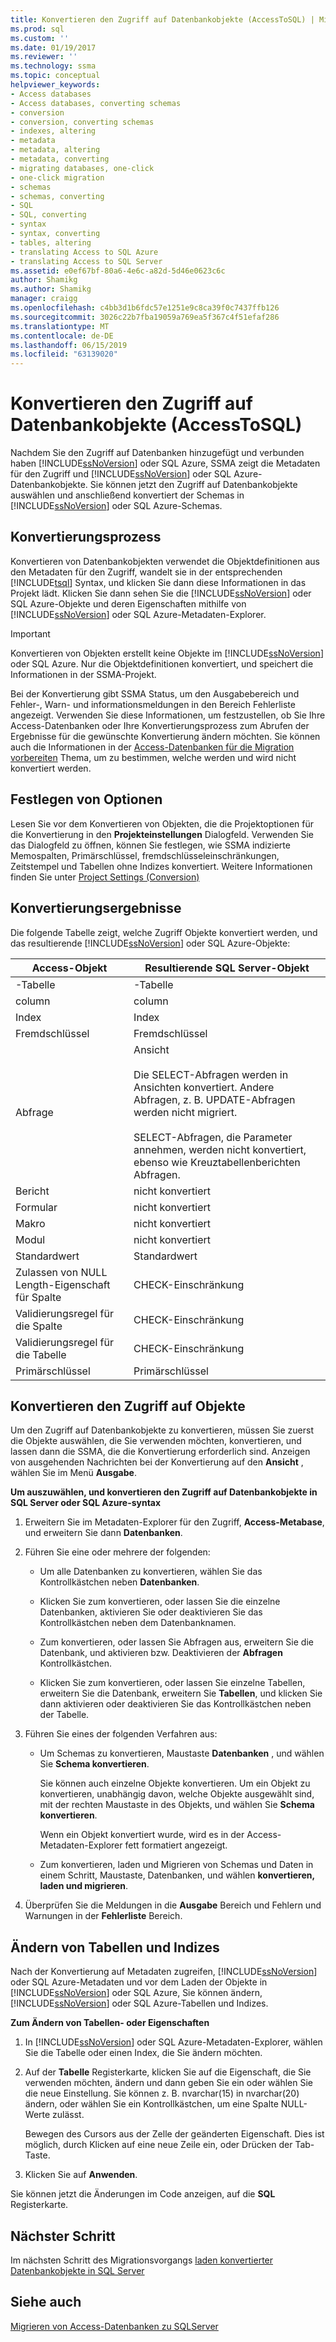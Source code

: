 ```yaml
---
title: Konvertieren den Zugriff auf Datenbankobjekte (AccessToSQL) | Microsoft-Dokumentation
ms.prod: sql
ms.custom: ''
ms.date: 01/19/2017
ms.reviewer: ''
ms.technology: ssma
ms.topic: conceptual
helpviewer_keywords:
- Access databases
- Access databases, converting schemas
- conversion
- conversion, converting schemas
- indexes, altering
- metadata
- metadata, altering
- metadata, converting
- migrating databases, one-click
- one-click migration
- schemas
- schemas, converting
- SQL
- SQL, converting
- syntax
- syntax, converting
- tables, altering
- translating Access to SQL Azure
- translating Access to SQL Server
ms.assetid: e0ef67bf-80a6-4e6c-a82d-5d46e0623c6c
author: Shamikg
ms.author: Shamikg
manager: craigg
ms.openlocfilehash: c4bb3d1b6fdc57e1251e9c8ca39f0c7437ffb126
ms.sourcegitcommit: 3026c22b7fba19059a769ea5f367c4f51efaf286
ms.translationtype: MT
ms.contentlocale: de-DE
ms.lasthandoff: 06/15/2019
ms.locfileid: "63139020"
---
```

# <a name="converting-access-database-objects-accesstosql"></a>Konvertieren den Zugriff auf Datenbankobjekte (AccessToSQL)
Nachdem Sie den Zugriff auf Datenbanken hinzugefügt und verbunden haben [!INCLUDE[ssNoVersion](../../includes/ssnoversion-md.md)] oder SQL Azure, SSMA zeigt die Metadaten für den Zugriff und [!INCLUDE[ssNoVersion](../../includes/ssnoversion-md.md)] oder SQL Azure-Datenbankobjekte. Sie können jetzt den Zugriff auf Datenbankobjekte auswählen und anschließend konvertiert der Schemas in [!INCLUDE[ssNoVersion](../../includes/ssnoversion-md.md)] oder SQL Azure-Schemas.  
  
## <a name="the-conversion-process"></a>Konvertierungsprozess  
Konvertieren von Datenbankobjekten verwendet die Objektdefinitionen aus den Metadaten für den Zugriff, wandelt sie in der entsprechenden [!INCLUDE[tsql](../../includes/tsql-md.md)] Syntax, und klicken Sie dann diese Informationen in das Projekt lädt. Klicken Sie dann sehen Sie die [!INCLUDE[ssNoVersion](../../includes/ssnoversion-md.md)] oder SQL Azure-Objekte und deren Eigenschaften mithilfe von [!INCLUDE[ssNoVersion](../../includes/ssnoversion-md.md)] oder SQL Azure-Metadaten-Explorer.  
  
> [!IMPORTANT]  
> Konvertieren von Objekten erstellt keine Objekte im [!INCLUDE[ssNoVersion](../../includes/ssnoversion-md.md)] oder SQL Azure. Nur die Objektdefinitionen konvertiert, und speichert die Informationen in der SSMA-Projekt.  
  
Bei der Konvertierung gibt SSMA Status, um den Ausgabebereich und Fehler-, Warn- und informationsmeldungen in den Bereich Fehlerliste angezeigt. Verwenden Sie diese Informationen, um festzustellen, ob Sie Ihre Access-Datenbanken oder Ihre Konvertierungsprozess zum Abrufen der Ergebnisse für die gewünschte Konvertierung ändern möchten. Sie können auch die Informationen in der [Access-Datenbanken für die Migration vorbereiten](preparing-access-databases-for-migration-accesstosql.md) Thema, um zu bestimmen, welche werden und wird nicht konvertiert werden.  
  
## <a name="setting-conversion-options"></a>Festlegen von Optionen  
Lesen Sie vor dem Konvertieren von Objekten, die die Projektoptionen für die Konvertierung in den **Projekteinstellungen** Dialogfeld. Verwenden Sie das Dialogfeld zu öffnen, können Sie festlegen, wie SSMA indizierte Memospalten, Primärschlüssel, fremdschlüsseleinschränkungen, Zeitstempel und Tabellen ohne Indizes konvertiert. Weitere Informationen finden Sie unter [Project Settings (Conversion)](https://msdn.microsoft.com/bcebc635-c638-4ddb-924c-b9ccfef86388)  
  
## <a name="conversion-results"></a>Konvertierungsergebnisse  
Die folgende Tabelle zeigt, welche Zugriff Objekte konvertiert werden, und das resultierende [!INCLUDE[ssNoVersion](../../includes/ssnoversion-md.md)] oder SQL Azure-Objekte:  
  
|Access-Objekt|Resultierende SQL Server-Objekt|  
|-----------------|-------------------------------|  
|-Tabelle|-Tabelle|  
|column|column|  
|Index|Index|  
|Fremdschlüssel|Fremdschlüssel|  
|Abfrage|Ansicht<br /><br />Die SELECT-Abfragen werden in Ansichten konvertiert. Andere Abfragen, z. B. UPDATE-Abfragen werden nicht migriert.<br /><br />SELECT-Abfragen, die Parameter annehmen, werden nicht konvertiert, ebenso wie Kreuztabellenberichten Abfragen.|  
|Bericht|nicht konvertiert|  
|Formular|nicht konvertiert|  
|Makro|nicht konvertiert|  
|Modul|nicht konvertiert|  
|Standardwert|Standardwert|  
|Zulassen von NULL Length-Eigenschaft für Spalte|CHECK-Einschränkung|  
|Validierungsregel für die Spalte|CHECK-Einschränkung|  
|Validierungsregel für die Tabelle|CHECK-Einschränkung|  
|Primärschlüssel|Primärschlüssel|  
  
## <a name="converting-access-objects"></a>Konvertieren den Zugriff auf Objekte  
Um den Zugriff auf Datenbankobjekte zu konvertieren, müssen Sie zuerst die Objekte auswählen, die Sie verwenden möchten, konvertieren, und lassen dann die SSMA, die die Konvertierung erforderlich sind. Anzeigen von ausgehenden Nachrichten bei der Konvertierung auf den **Ansicht** , wählen Sie im Menü **Ausgabe**.  
  
**Um auszuwählen, und konvertieren den Zugriff auf Datenbankobjekte in SQL Server oder SQL Azure-syntax**  
  
1.  Erweitern Sie im Metadaten-Explorer für den Zugriff, **Access-Metabase**, und erweitern Sie dann **Datenbanken**.  
  
2.  Führen Sie eine oder mehrere der folgenden:  
  
    -   Um alle Datenbanken zu konvertieren, wählen Sie das Kontrollkästchen neben **Datenbanken**.  
  
    -   Klicken Sie zum konvertieren, oder lassen Sie die einzelne Datenbanken, aktivieren Sie oder deaktivieren Sie das Kontrollkästchen neben dem Datenbanknamen.  
  
    -   Zum konvertieren, oder lassen Sie Abfragen aus, erweitern Sie die Datenbank, und aktivieren bzw. Deaktivieren der **Abfragen** Kontrollkästchen.  
  
    -   Klicken Sie zum konvertieren, oder lassen Sie einzelne Tabellen, erweitern Sie die Datenbank, erweitern Sie **Tabellen**, und klicken Sie dann aktivieren oder deaktivieren Sie das Kontrollkästchen neben der Tabelle.  
  
3.  Führen Sie eines der folgenden Verfahren aus:  
  
    -   Um Schemas zu konvertieren, Maustaste **Datenbanken** , und wählen Sie **Schema konvertieren**.  
  
        Sie können auch einzelne Objekte konvertieren. Um ein Objekt zu konvertieren, unabhängig davon, welche Objekte ausgewählt sind, mit der rechten Maustaste in des Objekts, und wählen Sie **Schema konvertieren**.  
  
        Wenn ein Objekt konvertiert wurde, wird es in der Access-Metadaten-Explorer fett formatiert angezeigt.  
  
    -   Zum konvertieren, laden und Migrieren von Schemas und Daten in einem Schritt, Maustaste, Datenbanken, und wählen **konvertieren, laden und migrieren**.  
  
4.  Überprüfen Sie die Meldungen in die **Ausgabe** Bereich und Fehlern und Warnungen in der **Fehlerliste** Bereich.  
  
## <a name="altering-tables-and-indexes"></a>Ändern von Tabellen und Indizes  
Nach der Konvertierung auf Metadaten zugreifen, [!INCLUDE[ssNoVersion](../../includes/ssnoversion-md.md)] oder SQL Azure-Metadaten und vor dem Laden der Objekte in [!INCLUDE[ssNoVersion](../../includes/ssnoversion-md.md)] oder SQL Azure, Sie können ändern, [!INCLUDE[ssNoVersion](../../includes/ssnoversion-md.md)] oder SQL Azure-Tabellen und Indizes.  
  
**Zum Ändern von Tabellen- oder Eigenschaften**  
  
1.  In [!INCLUDE[ssNoVersion](../../includes/ssnoversion-md.md)] oder SQL Azure-Metadaten-Explorer, wählen Sie die Tabelle oder einen Index, die Sie ändern möchten.  
  
2.  Auf der **Tabelle** Registerkarte, klicken Sie auf die Eigenschaft, die Sie verwenden möchten, ändern und dann geben Sie ein oder wählen Sie die neue Einstellung. Sie können z. B. nvarchar(15) in nvarchar(20) ändern, oder wählen Sie ein Kontrollkästchen, um eine Spalte NULL-Werte zulässt.  
  
    Bewegen des Cursors aus der Zelle der geänderten Eigenschaft. Dies ist möglich, durch Klicken auf eine neue Zeile ein, oder Drücken der Tab-Taste.  
  
3.  Klicken Sie auf **Anwenden**.  
  
Sie können jetzt die Änderungen im Code anzeigen, auf die **SQL** Registerkarte.  
  
## <a name="next-step"></a>Nächster Schritt  
Im nächsten Schritt des Migrationsvorgangs [laden konvertierter Datenbankobjekte in SQL Server](loading-converted-database-objects-into-sql-server-accesstosql.md)  
  
## <a name="see-also"></a>Siehe auch  
[Migrieren von Access-Datenbanken zu SQLServer](migrating-access-databases-to-sql-server-azure-sql-db-accesstosql.md)  
  
